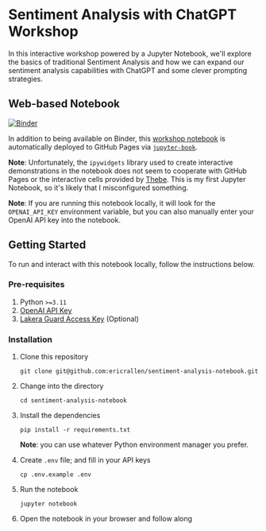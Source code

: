 # Sentiment Analysis with ChatGPT Workshop

In this interactive workshop powered by a Jupyter Notebook, we'll explore the basics of traditional Sentiment Analysis and how we can expand our sentiment analysis capabilities with ChatGPT and some clever prompting strategies.

## Web-based Notebook

[![Binder](https://mybinder.org/badge_logo.svg)](https://mybinder.org/v2/gh/ericrallen/sentiment-analysis-notebook/main)

In addition to being available on Binder, this [workshop notebook](https://ericrallen.github.io/sentiment-analysis-notebook/) is automatically deployed to GitHub Pages via [`jupyter-book`](https://jupyterbook.org/intro.html).

**Note**: Unfortunately, the `ipywidgets` library used to create interactive demonstrations in the notebook does not seem to cooperate with GitHub Pages or the interactive cells provided by [Thebe](https://jupyterbook.org/en/stable/interactive/thebe.html?highlight=thebe). This is my first Jupyter Notebook, so it's likely that I misconfigured something.

**Note**: If you are running this notebook locally, it will look for the `OPENAI_API_KEY` environment variable, but you can also manually enter your OpenAI API key into the notebook.

## Getting Started

To run and interact with this notebook locally, follow the instructions below.

### Pre-requisites

1. Python `>=3.11`
2. [OpenAI API Key](https://platform.openai.com/account/api-keys)
3. [Lakera Guard Access Key](https://platform.lakera.ai/account/api-keys) (Optional)

### Installation

1. Clone this repository

   ```shell
   git clone git@github.com:ericrallen/sentiment-analysis-notebook.git
   ```

2. Change into the directory

   ```shell
   cd sentiment-analysis-notebook
   ```

3. Install the dependencies

   ```shell
   pip install -r requirements.txt
   ```

   **Note**: you can use whatever Python environment manager you prefer.

4. Create `.env` file; and fill in your API keys

   ```shell
   cp .env.example .env
   ```

5. Run the notebook

   ```shell
   jupyter notebook
   ```

6. Open the notebook in your browser and follow along
